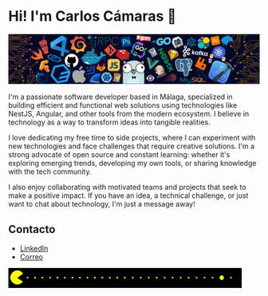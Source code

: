 # Hi! I'm Carlos Cámaras 👋

![tecnologies](./gifts/tecnologies.png)

I'm a passionate software developer based in Málaga, specialized in building efficient and functional web solutions using technologies like NestJS, Angular, and other tools from the modern ecosystem. I believe in technology as a way to transform ideas into tangible realities.

I love dedicating my free time to side projects, where I can experiment with new technologies and face challenges that require creative solutions. I'm a strong advocate of open source and constant learning: whether it's exploring emerging trends, developing my own tools, or sharing knowledge with the tech community.

I also enjoy collaborating with motivated teams and projects that seek to make a positive impact. If you have an idea, a technical challenge, or just want to chat about technology, I'm just a message away!

## Contacto
- [LinkedIn](www.linkedin.com/in/carlos-camaras)
- [Correo](mailto:carloscamaras002@gamail.com)

![come cocos](./gifts/comecocos.gif)

<!--
## Estadísticas de GitHub
![Estadísticas](https://github-readme-stats.vercel.app/api?username=tu-usuario&show_icons=true&theme=dark)

## Repositorios destacados
[![Repo 1](https://github-readme-stats.vercel.app/api/pin/?username=tu-usuario&repo=repo1)](https://github.com/tu-usuario/repo1)
[![Repo 2](https://github-readme-stats.vercel.app/api/pin/?username=tu-usuario&repo=repo2)](https://github.com/tu-usuario/repo2)


**carloscm02/carloscm02** is a ✨ _special_ ✨ repository because its `README.md` (this file) appears on your GitHub profile.

Here are some ideas to get you started:

- 🔭 I’m currently working on ...
- 🌱 I’m currently learning ...
- 👯 I’m looking to collaborate on ...
- 🤔 I’m looking for help with ...
- 💬 Ask me about ...
- 📫 How to reach me: ...
- 😄 Pronouns: ...
- ⚡ Fun fact: ...
-->
